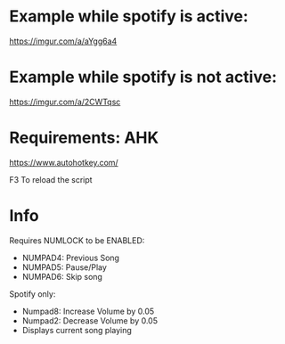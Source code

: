 # Example while spotify is active:
https://imgur.com/a/aYgg6a4
# Example while spotify is not active:
https://imgur.com/a/2CWTqsc

# Requirements: AHK
https://www.autohotkey.com/

F3 To reload the script

# Info
Requires NUMLOCK to be ENABLED:
- NUMPAD4: Previous Song
- NUMPAD5: Pause/Play
- NUMPAD6: Skip song

Spotify only:
- Numpad8: Increase Volume by 0.05
- Numpad2: Decrease Volume by 0.05
- Displays current song playing
